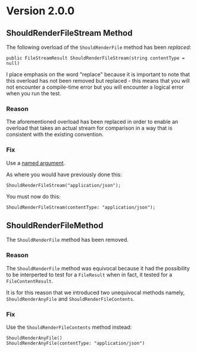 # Version 2.0.0

## ShouldRenderFileStream Method

The following overload of the `ShouldRenderFile` method has been *replaced*:

    public FileStreamResult ShouldRenderFileStream(string contentType = null)

I place emphasis on the word "replace" because it is important to note that this overload has not been removed but replaced - this means that you will not encounter a compile-time error but you will encounter a logical error when you run the test.

### Reason

The aforementioned overload has been replaced in order to enable an overload that takes an actual stream for comparison in a way that is consistent with the existing convention.

### Fix

Use a [named argument](http://msdn.microsoft.com/en-gb/library/dd264739.aspx).

As where you would have previously done this:

    ShouldRenderFileStream("application/json");
 
You must now do this: 

    ShouldRenderFileStream(contentType: "application/json");
    
    
## ShouldRenderFileMethod

The `ShouldRenderFile` method has been removed.

### Reason

The `ShouldRenderFile` method was equivocal because it had the possibility to be interperted to test for a `FileResult` when in fact, it tested for a `FileContentResult`. 

It is for this reason that we introduced two unequivocal methods namely, `ShouldRenderAnyFile` and `ShouldRenderFileContents`.

### Fix

Use the `ShouldRenderFileContents` method instead: 

    ShouldRenderAnyFile()
    ShouldRenderAnyFile(contentType: "application/json")
    